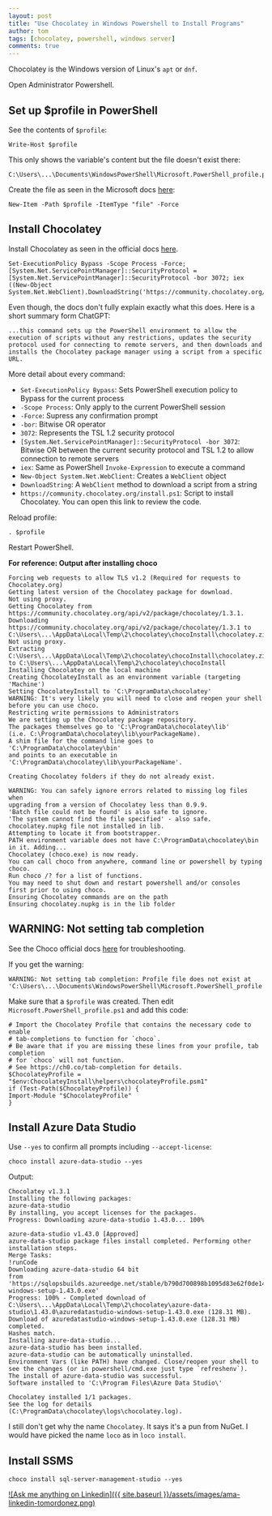 ```yaml
---
layout: post
title: "Use Chocolatey in Windows Powershell to Install Programs"
author: tom
tags: [chocolatey, powershell, windows server]
comments: true
---
```


Chocolatey is the Windows version of Linux's `apt` or `dnf`.

Open Administrator Powershell.

## Set up $profile in PowerShell

See the contents of `$profile`:

    Write-Host $profile

This only shows the variable's content but the file doesn't exist there:

    C:\Users\...\Documents\WindowsPowerShell\Microsoft.PowerShell_profile.ps1

Create the file as seen in the Microsoft docs [here](https://learn.microsoft.com/en-us/powershell/module/microsoft.powershell.management/new-item?view=powershell-7.3):

    New-Item -Path $profile -ItemType "file" -Force

## Install Chocolatey

Install Chocolatey as seen in the official docs [here](https://docs.chocolatey.org/en-us/choco/setup).

    Set-ExecutionPolicy Bypass -Scope Process -Force; [System.Net.ServicePointManager]::SecurityProtocol = [System.Net.ServicePointManager]::SecurityProtocol -bor 3072; iex ((New-Object System.Net.WebClient).DownloadString('https://community.chocolatey.org/install.ps1'))

Even though, the docs don't fully explain exactly what this does. Here is a short summary form ChatGPT:

    ...this command sets up the PowerShell environment to allow the execution of scripts without any restrictions, updates the security protocol used for connecting to remote servers, and then downloads and installs the Chocolatey package manager using a script from a specific URL.

More detail about every command:

* `Set-ExecutionPolicy Bypass`: Sets PowerShell execution policy to Bypass for the current process
* `-Scope Process`: Only apply to the current PowerShell session
* `-Force`: Supress any confirmation prompt
* `-bor`: Bitwise OR operator
* `3072`: Represents the TSL 1.2 security protocol
* `[System.Net.ServicePointManager]::SecurityProtocol -bor 3072`: Bitwise OR between the current security protocol and TSL 1.2 to allow connection to remote servers
* `iex`: Same as PowerShell `Invoke-Expression` to execute a command
* `New-Object System.Net.WebClient`: Creates a `WebClient` object
* `DownloadString`: A `WebClient` method to download a script from a string
* `https://community.chocolatey.org/install.ps1`: Script to install Chocolatey. You can open this link to review the code.

Reload profile:

    . $profile

Restart PowerShell.

**For reference: Output after installing choco**

    Forcing web requests to allow TLS v1.2 (Required for requests to Chocolatey.org)
    Getting latest version of the Chocolatey package for download.
    Not using proxy.
    Getting Chocolatey from https://community.chocolatey.org/api/v2/package/chocolatey/1.3.1.
    Downloading https://community.chocolatey.org/api/v2/package/chocolatey/1.3.1 to C:\Users\...\AppData\Local\Temp\2\chocolatey\chocoInstall\chocolatey.zip
    Not using proxy.
    Extracting C:\Users\...\AppData\Local\Temp\2\chocolatey\chocoInstall\chocolatey.zip to C:\Users\...\AppData\Local\Temp\2\chocolatey\chocoInstall
    Installing Chocolatey on the local machine
    Creating ChocolateyInstall as an environment variable (targeting 'Machine')
    Setting ChocolateyInstall to 'C:\ProgramData\chocolatey'
    WARNING: It's very likely you will need to close and reopen your shell
    before you can use choco.
    Restricting write permissions to Administrators
    We are setting up the Chocolatey package repository.
    The packages themselves go to 'C:\ProgramData\chocolatey\lib'
    (i.e. C:\ProgramData\chocolatey\lib\yourPackageName).
    A shim file for the command line goes to 'C:\ProgramData\chocolatey\bin'
    and points to an executable in 'C:\ProgramData\chocolatey\lib\yourPackageName'.

    Creating Chocolatey folders if they do not already exist.

    WARNING: You can safely ignore errors related to missing log files when
    upgrading from a version of Chocolatey less than 0.9.9.
    'Batch file could not be found' is also safe to ignore.
    'The system cannot find the file specified' - also safe.
    chocolatey.nupkg file not installed in lib.
    Attempting to locate it from bootstrapper.
    PATH environment variable does not have C:\ProgramData\chocolatey\bin in it. Adding...
    Chocolatey (choco.exe) is now ready.
    You can call choco from anywhere, command line or powershell by typing choco.
    Run choco /? for a list of functions.
    You may need to shut down and restart powershell and/or consoles
    first prior to using choco.
    Ensuring Chocolatey commands are on the path
    Ensuring chocolatey.nupkg is in the lib folder

## WARNING: Not setting tab completion

See the Choco official docs [here](https://docs.chocolatey.org/en-us/troubleshooting) for troubleshooting.

If you get the warning:

    WARNING: Not setting tab completion: Profile file does not exist at 'C:\Users\...\Documents\WindowsPowerShell\Microsoft.PowerShell_profile.ps1'.

Make sure that a `$profile` was created. Then edit `Microsoft.PowerShell_profile.ps1` and add this code:

    # Import the Chocolatey Profile that contains the necessary code to enable
    # tab-completions to function for `choco`.
    # Be aware that if you are missing these lines from your profile, tab completion
    # for `choco` will not function.
    # See https://ch0.co/tab-completion for details.
    $ChocolateyProfile = "$env:ChocolateyInstall\helpers\chocolateyProfile.psm1"
    if (Test-Path($ChocolateyProfile)) {
    Import-Module "$ChocolateyProfile"
    }

## Install Azure Data Studio

Use `--yes` to confirm all prompts including `--accept-license`:

    choco install azure-data-studio --yes

Output:

    Chocolatey v1.3.1
    Installing the following packages:
    azure-data-studio
    By installing, you accept licenses for the packages.
    Progress: Downloading azure-data-studio 1.43.0... 100%

    azure-data-studio v1.43.0 [Approved]
    azure-data-studio package files install completed. Performing other installation steps.
    Merge Tasks:
    !runCode
    Downloading azure-data-studio 64 bit
    from 'https://sqlopsbuilds.azureedge.net/stable/b790d700898b1095d83e62f0de14678a58222520/azuredatastudio-windows-setup-1.43.0.exe'
    Progress: 100% - Completed download of C:\Users\...\AppData\Local\Temp\2\chocolatey\azure-data-studio\1.43.0\azuredatastudio-windows-setup-1.43.0.exe (128.31 MB).
    Download of azuredatastudio-windows-setup-1.43.0.exe (128.31 MB) completed.
    Hashes match.
    Installing azure-data-studio...
    azure-data-studio has been installed.
    azure-data-studio can be automatically uninstalled.
    Environment Vars (like PATH) have changed. Close/reopen your shell to
    see the changes (or in powershell/cmd.exe just type `refreshenv`).
    The install of azure-data-studio was successful.
    Software installed to 'C:\Program Files\Azure Data Studio\'

    Chocolatey installed 1/1 packages.
    See the log for details (C:\ProgramData\chocolatey\logs\chocolatey.log).

I still don't get why the name `Chocolatey`. It says it's a pun from NuGet. I would have picked the name `loco` as in `loco install`.

## Install SSMS

    choco install sql-server-management-studio --yes

[![Ask me anything on Linkedin]({{ site.baseurl }}/assets/images/ama-linkedin-tomordonez.png)](https://www.linkedin.com/in/tomordonez/)